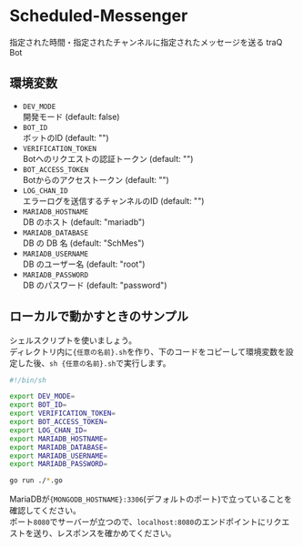 # Scheduled-Messenger

指定された時間・指定されたチャンネルに指定されたメッセージを送る traQ Bot

## 環境変数

- `DEV_MODE`  
開発モード (default: false)
- `BOT_ID`  
ボットのID (default: "")
- `VERIFICATION_TOKEN`  
Botへのリクエストの認証トークン (default: "")
- `BOT_ACCESS_TOKEN`  
Botからのアクセストークン (default: "")
- `LOG_CHAN_ID`  
エラーログを送信するチャンネルのID (default: "")
- `MARIADB_HOSTNAME`  
DB のホスト (default: "mariadb")
- `MARIADB_DATABASE`  
DB の DB 名 (default: "SchMes")
- `MARIADB_USERNAME`  
DB のユーザー名 (default: "root")
- `MARIADB_PASSWORD`  
DB のパスワード (default: "password")

## ローカルで動かすときのサンプル

シェルスクリプトを使いましょう。  
ディレクトリ内に`{任意の名前}.sh`を作り、下のコードをコピーして環境変数を設定した後、`sh {任意の名前}.sh`で実行します。

```sh *.sh
#!/bin/sh

export DEV_MODE=
export BOT_ID=
export VERIFICATION_TOKEN=
export BOT_ACCESS_TOKEN=
export LOG_CHAN_ID=
export MARIADB_HOSTNAME=
export MARIADB_DATABASE=
export MARIADB_USERNAME=
export MARIADB_PASSWORD=

go run ./*.go
```

MariaDBが`{MONGODB_HOSTNAME}:3306`(デフォルトのポート)で立っていることを確認してください。  
ポート`8080`でサーバーが立つので、`localhost:8080`のエンドポイントにリクエストを送り、レスポンスを確かめてください。
